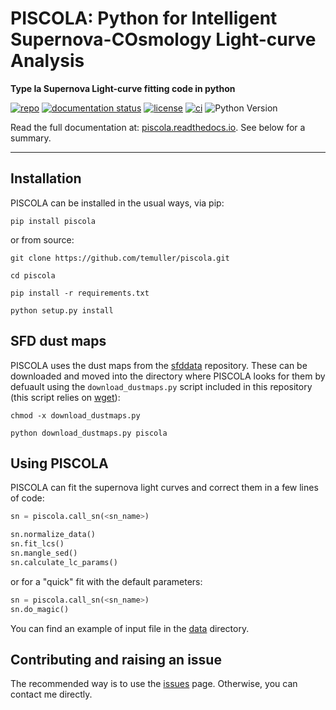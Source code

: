 # PISCOLA: Python for Intelligent Supernova-COsmology Light-curve Analysis

**Type Ia Supernova Light-curve fitting code in python**


[![repo](https://img.shields.io/badge/GitHub-temuller%2Fpiscola-blue.svg?style=flat)](https://github.com/temuller/piscola)
[![documentation status](https://readthedocs.org/projects/piscola/badge/?version=latest&style=flat)](https://piscola.readthedocs.io/en/latest/?badge=latest)
[![license](http://img.shields.io/badge/license-MIT-blue.svg?style=flat)](https://github.com/temuller/piscola/blob/master/LICENSE)
[![ci](http://img.shields.io/travis/temuller/piscola/master.svg?style=flat)](https://travis-ci.org/temuller/piscola)
![Python Version](https://img.shields.io/badge/Python-3.6%2B-blue)


Read the full documentation at: [piscola.readthedocs.io](http://piscola.readthedocs.io/). See below for a summary.

___
## Installation

PISCOLA can be installed in the usual ways, via pip:

```
pip install piscola
```

or from source:

```
git clone https://github.com/temuller/piscola.git

cd piscola

pip install -r requirements.txt

python setup.py install
```

## SFD dust maps

PISCOLA uses the dust maps from the [sfddata](https://github.com/kbarbary/sfddata/) repository. These can be downloaded and moved into the directory where PISCOLA looks for them by defuault using the ``download_dustmaps.py`` script included in this repository (this script relies on [wget](https://pypi.org/project/wget/)):

```
chmod -x download_dustmaps.py

python download_dustmaps.py piscola
```

## Using PISCOLA

PISCOLA can fit the supernova light curves and correct them in a few lines of code:


```python
sn = piscola.call_sn(<sn_name>)

sn.normalize_data()
sn.fit_lcs()
sn.mangle_sed()
sn.calculate_lc_params()
```

or for a "quick" fit with the default parameters:

```python
sn = piscola.call_sn(<sn_name>)
sn.do_magic()
```

You can find an example of input file in the [data](https://github.com/temuller/piscola/tree/master/data) directory.

## Contributing and raising an issue

The recommended way is to use the [issues](https://github.com/temuller/piscola/issues) page. Otherwise, you can contact me directly.
